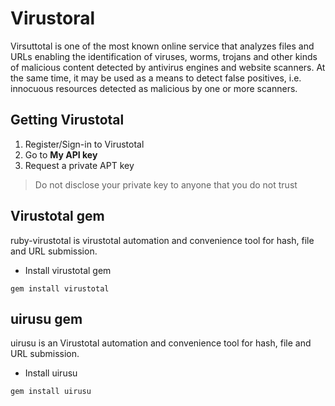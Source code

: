 # Virustoral 
Virsuttotal is one of the most known online service that analyzes files and URLs enabling the identification of viruses, worms, trojans and other kinds of malicious content detected by antivirus engines and website scanners. At the same time, it may be used as a means to detect false positives, i.e. innocuous resources detected as malicious by one or more scanners.


## Getting Virustotal 
1. Register/Sign-in to Virustotal
2. Go to **My API key**
3. Request a private APT key
>  Do not disclose your private key to anyone that you do not trust

## Virustotal gem 
ruby-virustotal is virustotal automation and convenience tool for hash, file and URL submission.

- Install virustotal gem 
```
gem install virustotal
```



## uirusu gem 
uirusu is an Virustotal automation and convenience tool for hash, file and URL submission.

- Install uirusu 
```
gem install uirusu
```

